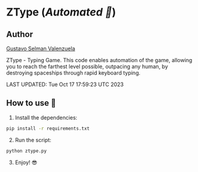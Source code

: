 # ZType (_Automated 🤖_)

## Author

[Gustavo Selman Valenzuela](https://github.com/gustavoselman)

ZType - Typing Game. This code enables automation of the game, allowing you to reach the farthest level possible, outpacing any human, by destroying spaceships through rapid keyboard typing.

LAST UPDATED: Tue Oct 17 17:59:23 UTC 2023

## How to use 🤔

1. Install the dependencies:

```bash
pip install -r requirements.txt
```

2. Run the script:

```bash
python ztype.py
```

3. Enjoy! 😎
